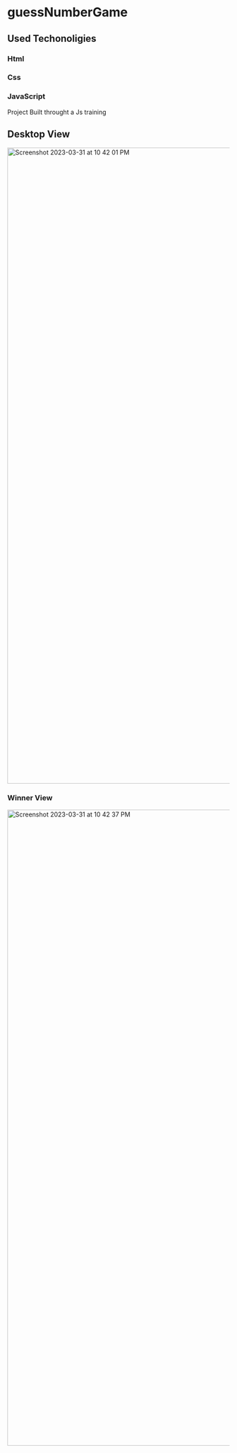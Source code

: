 # guessNumberGame

## Used Techonoligies
### Html
### Css
### JavaScript

Project Built throught a Js training


## Desktop View
<img width="1437" alt="Screenshot 2023-03-31 at 10 42 01 PM" src="https://user-images.githubusercontent.com/83432409/229239675-930c58e3-6f15-4daa-a7c4-66d49349728d.png">

### Winner View
<img width="1437" alt="Screenshot 2023-03-31 at 10 42 37 PM" src="https://user-images.githubusercontent.com/83432409/229239919-864ce702-e873-4a89-ba79-e7f6b795b606.png">
